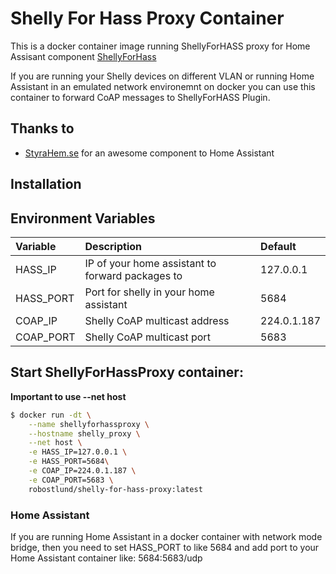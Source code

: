 # Shelly For Hass Proxy Container
This is a docker container image running ShellyForHASS proxy for Home Assisant component [ShellyForHass](https://github.com/StyraHem/ShellyForHASS)

If you are running your Shelly devices on different VLAN or running Home Assistant in an emulated network environemnt on docker you can use this container to forward CoAP messages to ShellyForHASS Plugin.

## Thanks to
- [StyraHem.se](https://www.styrahem.se/c/126/shelly) for an awesome component to Home Assistant

## Installation

## Environment Variables
| Variable | Description | Default |
| :--- | :--- | :---  |
| HASS_IP | IP of your home assistant to forward packages to | 127.0.0.1 |
| HASS_PORT | Port for shelly in your home assistant | 5684|
| COAP_IP | Shelly CoAP multicast address | 224.0.1.187 |
| COAP_PORT | Shelly CoAP multicast port | 5683 |

## Start ShellyForHassProxy container:
**Important to use --net host**

```sh
$ docker run -dt \
    --name shellyforhassproxy \
    --hostname shelly_proxy \
    --net host \
    -e HASS_IP=127.0.0.1 \
    -e HASS_PORT=5684\
    -e COAP_IP=224.0.1.187 \
    -e COAP_PORT=5683 \
    robostlund/shelly-for-hass-proxy:latest
```

### Home Assistant
If you are running Home Assistant in a docker container with network mode bridge, then you need to set HASS_PORT to like 5684 and add port to your Home Assistant container like: 5684:5683/udp